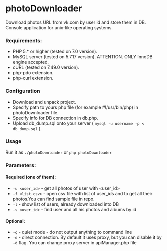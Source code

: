 # photoDownloader
Download photos URL from vk.com by user id and store them in DB.
Console application for unix-like operating systems.

### Requirements:
* PHP 5.* or higher (tested on 7.0 version).
* MySQL server (tested on 5.7.17 version). ATTENTION. ONLY InnoDB engine accepted.
* cURL (tested on 7.49.0 version).
* php-pdo extension.
* php-curl extension.

### Configuration
* Download and unpack project.
* Specify path to yours php file (for example #!/usr/bin/php) in photoDownloader file.
* Specify info for DB connection in db.php.
* Upload db_dump.sql onto your server ( `mysql -u username -p < db_dump.sql` ).

### Usage
Run it as `./photoDownloader` or `php photoDownloader`

### Parameters:
#### Required (one of them):
* `-u <user_id>` - get all photos of user with <user_id>
* `-f <list.csv>` - open csv file with list of user_ids and to get all their photos.You can find sample file in repo.
* `-l` - show list of users, already downloaded into DB
* `-s <user_id>` - find user and all his photos and albums by id
#### Optional:
* `-q` - quiet mode - do not output anything to command line
* `-d` - direct connection. By default it uses proxy, but you can disable it by `-d` flag. You can change proxy server in apiManager.php file

